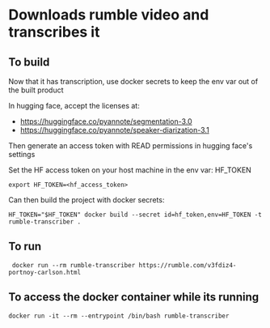 # Downloads rumble video and transcribes it

## To build

Now that it has transcription, use docker secrets to 
keep the env var out of the built product

In hugging face, accept the licenses at:
- https://huggingface.co/pyannote/segmentation-3.0
- https://huggingface.co/pyannote/speaker-diarization-3.1

Then generate an access token with READ permissions in hugging face's settings

Set the HF access token on your host machine in the env var: HF_TOKEN

    export HF_TOKEN=<hf_access_token>

Can then build the project with docker secrets:

    HF_TOKEN="$HF_TOKEN" docker build --secret id=hf_token,env=HF_TOKEN -t rumble-transcriber .

## To run

     docker run --rm rumble-transcriber https://rumble.com/v3fdiz4-portnoy-carlson.html


## To access the docker container while its running
    docker run -it --rm --entrypoint /bin/bash rumble-transcriber
